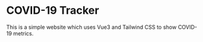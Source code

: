 # COVID-19 Tracker

This is a simple website which uses Vue3 and Tailwind CSS to show COVID-19 metrics. 
